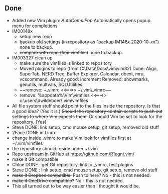 ## Done
- Added new Vim plugin: _AutoComplPop_ Automatically opens popup menu for 
  completions
- IM00148x
	- setup new repo
	- ~~backup old settings (in repository as "backup IM148x 2020-10-xx")~~ 
	  none to backup.
	- ~~compare with repo (find vimfiles)~~ none to backup.
- IM003327 clean up
	- make sure the vimfiles is linked to repository
	- Moved plugins to repo (from C:\Data\Docs\vim\vim82)
		Done: Align, SuperTab, NERD Tree, Buffer Explorer, Calendar, 
		dbext, mru, vcscommand.
		Already good: increment
		Removed: showmarks, genutils, multvals, SQLUtilities.
	- ~~remove: ~\_vimrc <<===>> ~\\.vim\\\_vimrc~~
	- remove: %appdata%\Vim\vimfiles <<===>> 
	  c:\users\dwildeboer\\.vim\vimfiles
- All file system stuff should point to the files inside the repository. Is 
  that a good idea? (Yes it is.) ~~Should the repository contain scripts to 
  push out settings to where Vim expects them.~~ Or should Vim be set to look 
  for the repository. (Yes)
- Steve DONE: link setup, cmd mouse setup, git setup, removed old stuff
- 2Face DONE in Linux
- change inside \_vimrc to make Vim look for vimfiles first at ~/.vim/vimfiles
- the repository should reside under ~/.vim
- Repo upstream in GitHub at https://github.com/R1egn/.vim/
- make it Git compatible
- Chloe DONE : get Git repository, link to \_vimrc, test plugins
- Steve DONE : link setup, cmd mouse setup, git setup, remove old stuff
- ~~make it Dropbox compatible.~~ Push to here? No - this is not needed.
- ~~make it OneDrive compatible?~~ No - this is not needed.
- This all turned out to be way easier than I thought it would be.

